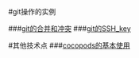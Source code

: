 #git操作的实例

###[git的合并和冲突](https://github.com/liucong0812/how_to_use_git/blob/master/Git_case/Git_technology_of_merage.md)
###[git的SSH_key](https://github.com/liucong0812/how_to_use_git/blob/master/Git_case/how_to_creation_ssh.md)

#其他技术点
###[cocopods的基本使用](https://github.com/liucong0812/how_to_use_git/blob/master/Git_case/cocoapods.md)
